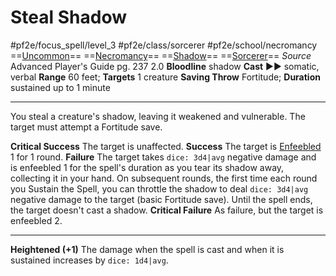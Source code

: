 # Steal Shadow
#pf2e/focus_spell/level_3 #pf2e/class/sorcerer #pf2e/school/necromancy 
==[Uncommon](Uncommon.md)== ==[Necromancy](Necromancy.md)== ==[Shadow](Shadow.md)== ==[Sorcerer](Sorcerer.md)==
*Source* Advanced Player's Guide pg. 237 2.0
**Bloodline** shadow
**Cast** ►► somatic, verbal
**Range** 60 feet; **Targets** 1 creature
**Saving Throw** Fortitude; **Duration** sustained up to 1 minute

---
You steal a creature's shadow, leaving it weakened and vulnerable. The target must attempt a Fortitude save.

**Critical Success** The target is unaffected.
**Success** The target is [Enfeebled](Enfeebled.md) 1 for 1 round.
**Failure** The target takes `dice: 3d4|avg` negative damage and is enfeebled 1 for the spell's duration as you tear its shadow away, collecting it in your hand. On subsequent rounds, the first time each round you Sustain the Spell, you can throttle the shadow to deal `dice: 3d4|avg` negative damage to the target (basic Fortitude save). Until the spell ends, the target doesn't cast a shadow.
**Critical Failure** As failure, but the target is enfeebled 2.

<hr>

**Heightened (+1)** The damage when the spell is cast and when it is sustained increases by `dice: 1d4|avg`.